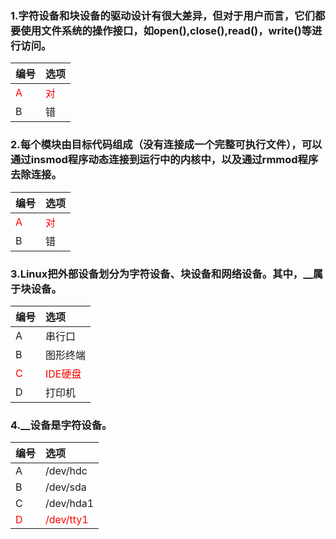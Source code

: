 ### 1.字符设备和块设备的驱动设计有很大差异，但对于用户而言，它们都要使用文件系统的操作接口，如open(),close(),read()，write()等进行访问。
|编号|选项|
|:-|:-|
|<font color="red">A</font>|<font color="red">对</font>|
|B|错|

### 2.每个模块由目标代码组成（没有连接成一个完整可执行文件），可以通过insmod程序动态连接到运行中的内核中，以及通过rmmod程序去除连接。
|编号|选项|
|:-|:-|
|<font color="red">A</font>|<font color="red">对</font>|
|B|错|

### 3.Linux把外部设备划分为字符设备、块设备和网络设备。其中，__属于块设备。
|编号|选项|
|:-|:-|
|A|串行口|
|B|图形终端|
|<font color="red">C</font>|<font color="red">IDE硬盘</font>|
|D|打印机|

### 4.__设备是字符设备。
|编号|选项|
|:-|:-|
|A|/dev/hdc|
|B|/dev/sda|
|C|/dev/hda1|
|<font color="red">D</font>|<font color="red">/dev/tty1</font>|